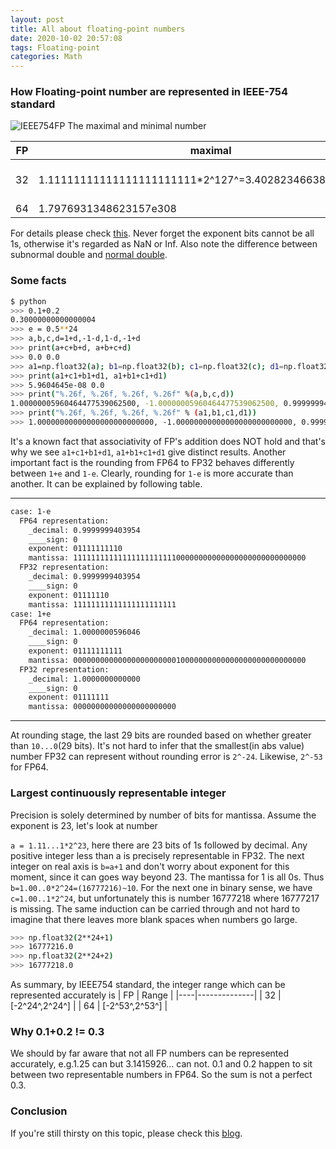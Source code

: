 ```yaml
---
layout: post
title: All about floating-point numbers
date: 2020-10-02 20:57:08
tags: Floating-point
categories: Math
---
```

### How Floating-point number are represented in IEEE-754 standard
![IEEE754FP][2]
The maximal and minimal number 

<!--more-->

| FP | maximal     |minimal|
|----|-------|---------|
| 32 | 1.11111111111111111111111*2^127^=3.4028234663852886e038|1.0000 0000 0000 0000 0000 001*2^-126^= 1.1754944909521339e-038 |
|64|1.7976931348623157e308|2.2250738585072014e−308|
For details please check [this][3]. Never forget the exponent bits cannot be all 1s, otherwise it's regarded as NaN or Inf. Also note the difference between subnormal double and [normal double][4].
###  Some facts

```bash
$ python
>>> 0.1+0.2
0.30000000000000004
>>> e = 0.5**24
>>> a,b,c,d=1+d,-1-d,1-d,-1+d
>>> print(a+c+b+d, a+b+c+d)
>>> 0.0 0.0
>>> a1=np.float32(a); b1=np.float32(b); c1=np.float32(c); d1=np.float32(d)
>>> print(a1+c1+b1+d1, a1+b1+c1+d1)
>>> 5.9604645e-08 0.0
>>> print("%.26f, %.26f, %.26f, %.26f" %(a,b,c,d))
1.00000005960464477539062500, -1.00000005960464477539062500, 0.99999994039535522460937500, -0.99999994039535522460937500
>>> print("%.26f, %.26f, %.26f, %.26f" % (a1,b1,c1,d1))
>>> 1.00000000000000000000000000, -1.00000000000000000000000000, 0.99999994039535522460937500, -0.99999994039535522460937500
```

It's a known fact that associativity of FP's addition does NOT hold and that's why we see `a1+c1+b1+d1`, `a1+b1+c1+d1` give distinct results. Another important fact is the rounding from FP64 to FP32 behaves differently between `1+e` and `1-e`. Clearly, rounding for `1-e` is more accurate than another.  It can be explained by following table.

----------------------------------------
```bash
case: 1-e
  FP64 representation:
    _decimal: 0.9999999403954
    ____sign: 0
    exponent: 01111111110
    mantissa: 1111111111111111111111100000000000000000000000000000
  FP32 representation:
    _decimal: 0.9999999403954
    ____sign: 0
    exponent: 01111110
    mantissa: 11111111111111111111111
case: 1+e
  FP64 representation:
    _decimal: 1.0000000596046
    ____sign: 0
    exponent: 01111111111
    mantissa: 0000000000000000000000010000000000000000000000000000
  FP32 representation:
    _decimal: 1.0000000000000
    ____sign: 0
    exponent: 01111111
    mantissa: 00000000000000000000000
```
----------------------------------------

At rounding stage, the last 29 bits are rounded based on whether greater than `10...0`(29 bits). It's not hard to infer that the smallest(in abs value) number FP32 can represent without rounding error is `2^-24`. Likewise, `2^-53` for FP64. 

### Largest continuously representable integer

Precision is solely determined by number of bits for mantissa. Assume the exponent is 23, let's look at number

`a = 1.11...1*2^23`, here there are 23 bits of 1s followed by decimal. Any positive integer less than a is precisely representable in FP32. The next integer on real axis is `b=a+1` and don't worry about exponent for this moment, since it can goes way beyond 23. The mantissa for 1 is all 0s. Thus `b=1.00..0*2^24=(16777216)~10`. For the next one in binary sense, we have `c=1.00..1*2^24`,  but unfortunately this is number 16777218 where 16777217 is missing. The same induction can be carried through and not hard to imagine that there leaves more blank spaces when numbers go large.

```bash
>>> np.float32(2**24+1)
>>> 16777216.0
>>> np.float32(2**24+2)
>>> 16777218.0
```
As summary, by IEEE754 standard, the integer range which can be represented accurately is 
| FP | Range        |
|----|--------------|
| 32 | [-2^24^,2^24^] |
| 64 | [-2^53^,2^53^] |

### Why 0.1+0.2 != 0.3
We should by far aware that not all FP numbers can be represented accurately, e.g.1.25 can but 3.1415926... can not. 0.1 and 0.2 happen to sit between two representable numbers in FP64. So the sum is not a perfect 0.3.  

### Conclusion
If you're still thirsty on this topic, please check this [blog][1].

[1]: https://www.juliensobczak.com/inspect/2019/03/10/floating-point-numbers-demystified.html
[2]: /images/UnderstandingFloatingpointnumberrepresentationslide_14.jpg
[3]: https://blog.csdn.net/whzhaochao/article/details/12887779
[4]: https://en.wikipedia.org/wiki/Double-precision_floating-point_format